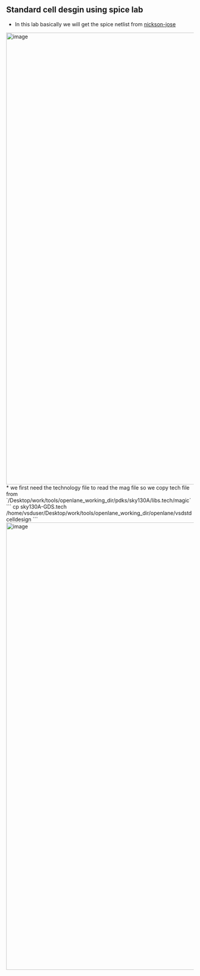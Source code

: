 ## Standard cell desgin using spice lab
* In this lab basically we will get the spice netlist from [nickson-jose]( https://github.com/nickson-jose/vsdstdcelldesign.git) 
<img width="1211" alt="image" src="https://github.com/navi2311/DIGITAL-VLSI-SOC-DESIGN-AND-PLANNING/assets/134842758/33a7c5e6-f915-4bbc-9e82-749b15621579">
* we first need the  technology file to read the mag file so we copy tech file from `/Desktop/work/tools/openlane_working_dir/pdks/sky130A/libs.tech/magic`
  ```
  cp sky130A-GDS.tech /home/vsduser/Desktop/work/tools/openlane_working_dir/openlane/vsdstdcelldesign
  ```

  <img width="1199" alt="image" src="https://github.com/navi2311/DIGITAL-VLSI-SOC-DESIGN-AND-PLANNING/assets/134842758/b305fe52-5998-408b-bdfb-d7b9d74d09ba">


